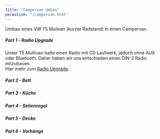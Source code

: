```yaml
---
title: "Campervan Umbau"
permalink: "/campervan.html"
---
```


Umbau eines VW T5 Mulivan (kurzer Radstand) in einen Campervan.

##### Part 1 - Radio Upgrade
Unser T5 Multivan hatte einen Radio mit CD Laufwerk, jedoch ohne AUX oder Bluetooth. 
Daher haben wir uns entschieden einen DIN-2 Radio einzubauen. <br>
Hier mehr zum <a href="{% post_url 2024-03-31-campervan-part1-radio %}">Radio Upgrade</a>.

##### Part 2 - Bett

##### Part 3 - Küche

##### Part 4 - Seitenregal

##### Part 5 - Decke

##### Part 6 - Vorhänge
